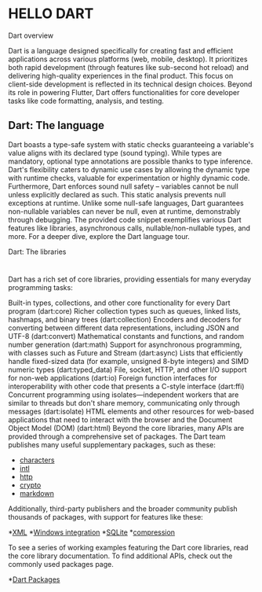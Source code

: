 # HELLO DART

Dart overview

Dart is a language designed specifically for creating fast and efficient applications across various platforms (web, mobile, desktop). It prioritizes both rapid development (through features like sub-second hot reload) and delivering high-quality experiences in the final product. This focus on client-side development is reflected in its technical design choices. Beyond its role in powering Flutter, Dart offers functionalities for core developer tasks like code formatting, analysis, and testing.

## Dart: The language

Dart boasts a type-safe system with static checks guaranteeing a variable's value aligns with its declared type (sound typing). While types are mandatory, optional type annotations are possible thanks to type inference. Dart's flexibility caters to dynamic use cases by allowing the dynamic type with runtime checks, valuable for experimentation or highly dynamic code.  Furthermore, Dart enforces sound null safety – variables cannot be null unless explicitly declared as such. This static analysis prevents null exceptions at runtime. Unlike some null-safe languages, Dart guarantees non-nullable variables can never be null, even at runtime, demonstrably through debugging. The provided code snippet exemplifies various Dart features like libraries, asynchronous calls, nullable/non-nullable types, and more. For a deeper dive, explore the Dart language tour.

Dart: The libraries
#
Dart has a rich set of core libraries, providing essentials for many everyday programming tasks:

Built-in types, collections, and other core functionality for every Dart program (dart:core)
Richer collection types such as queues, linked lists, hashmaps, and binary trees (dart:collection)
Encoders and decoders for converting between different data representations, including JSON and UTF-8 (dart:convert)
Mathematical constants and functions, and random number generation (dart:math)
Support for asynchronous programming, with classes such as Future and Stream (dart:async)
Lists that efficiently handle fixed-sized data (for example, unsigned 8-byte integers) and SIMD numeric types (dart:typed_data)
File, socket, HTTP, and other I/O support for non-web applications (dart:io)
Foreign function interfaces for interoperability with other code that presents a C-style interface (dart:ffi)
Concurrent programming using isolates—independent workers that are similar to threads but don't share memory, communicating only through messages (dart:isolate)
HTML elements and other resources for web-based applications that need to interact with the browser and the Document Object Model (DOM) (dart:html)
Beyond the core libraries, many APIs are provided through a comprehensive set of packages. The Dart team publishes many useful supplementary packages, such as these:

* [characters](https://pub.dev/packages/characters)
* [intl](https://pub.dev/packages/intl)
* [http](https://pub.dev/packages/http)
* [crypto](https://pub.dev/packages/crypto)
* [markdown](https://pub.dev/packages/markdown)

Additionally, third-party publishers and the broader community publish thousands of packages, with support for features like these:

*[XML](https://pub.dev/packages/xml)
*[Windows integration](https://pub.dev/packages/win32)
*[SQLite](https://pub.dev/packages/sqflite_common)
*[compression](https://pub.dev/packages/archive)

To see a series of working examples featuring the Dart core libraries, read the core library documentation. To find additional APIs, check out the commonly used packages page.

*[Dart Packages](https://dart.dev/resources/useful-packages "Useful Dart Packages")